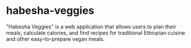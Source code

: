 # habesha-veggies
"Habesha Veggies" is a web application that allows users to plan their meals, calculate calories, and find recipes for traditional Ethiopian cuisine and other easy-to-prepare vegan meals.
